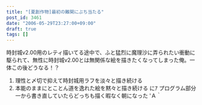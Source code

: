 ```yaml
---
title: "[夏創作物]最初の難関にぶち当たる"
post_id: 3461
date: "2006-05-29T23:27:00+09:00"
draft: true
tags: []
---
```



時封城v2.00用のレティ描いてる途中で、ふと猛烈に魔理沙に弄られたい衝動に駆られて、無性に時封城v2.00とは無関係な絵を描きたくなってしまった俺。一体この後どうなる！？

  1. 理性と〆切で抑えて時封城用ラフを淡々と描き続ける
  2. 本能のままにとことん道を逸れた絵を黙々と描き続ける
にｱ プログラム部分一から書き直していたらどっちも描く暇なく朝になった 'Ａ｀

